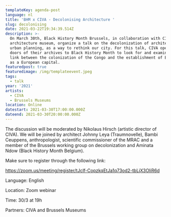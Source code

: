 ```yaml
---
templateKey: agenda-post
language: nl
title: 'BHM x CIVA - Decolonising Architecture '
slug: decolonising
date: 2021-03-22T19:34:39.514Z
description: >-
  On March 30th, Black History Month Brussels, in collaboration with CIVA, the
  architecture museum, organize a talk on the decolonization of architecture and
  urban planning, as a way to rethink our city. For this talk, CIVA opened the
  doors of their archives to Black History Month to look for and examine the
  link between the colonization of the Congo and the establishment of Brussels
  as a European capital.
featuredpost: true
featuredimage: /img/templateevent.jpeg
tags:
  - talk
year: '2021'
artists:
  - CIVA
  - Brussels Museums
location: Online
datestart: 2021-03-30T17:00:00.000Z
dateend: 2021-03-30T20:00:00.000Z
---
```

The discussion will be moderated by Nikolaus Hirsch (artistic director of CIVA). We will be joined by architect Johnny Leya (Traumnovelle), Bambi Ceuppens, anthropologist, scientific commissioner of the MRAC and a member of the Brussels working group on decolonization and Aminata Ndow (Black History Month Belgium).

Make sure to register through the following link:

https://zoom.us/meeting/register/tJclf-CopzkqEtJa1q73od2-tbLjX3OliR6d

Language: English

Location: Zoom webinar

Time: 30/3 at 19h

Partners: CIVA and Brussels Museums
